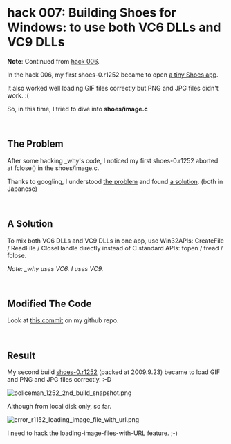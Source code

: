 hack 007: Building Shoes for Windows: to use both VC6 DLLs and VC9 DLLs
=======================================================================

**Note**: Continued from [hack 006](http://github.com/ashbb/shoes_hack_note/tree/master/md/hack006.md).

In the hack 006, my first shoes-0.r1252 became to open [a tiny Shoes app](http://vgoff.blogspot.com/2009/09/success-building-shoes-for-windows-with.html).

It also worked well loading GIF files correctly but PNG and JPG files didn't work. :(

So, in this time, I tried to dive into **shoes/image.c**

<br>

The Problem
-----------

After some hacking \_why's code, I noticed my first shoes-0.r1252 aborted at fclose() in the shoes/image.c.

Thanks to googling, I understood [the problem](http://social.msdn.microsoft.com/Forums/ja-JP/vcexpressja/thread/4f3b8929-b226-46f9-afcc-eda22aebb7f4) and found [a solution](http://www.geocities.jp/ky_webid/win32c/050.html). (both in Japanese)

<br>

A Solution
----------

To mix both VC6 DLLs and VC9 DLLs in one app, use Win32APIs: CreateFile / ReadFile / CloseHandle directly instead of C standard APIs: fopen / fread / fclose.

*Note: \_why uses VC6. I uses VC9.*

<br>

Modified The Code
-----------------

Look at [this commit](http://github.com/ashbb/shoes/commit/9946155097f828a8b4372e216fec42e70ed039dc) on my github repo.

<br>

Result
------

My second build [shoes-0.r1252](http://www.rin-shun.com/shoes/index.html) (packed at 2009.9.23) became to load GIF and PNG and JPG files correctly. :-D

![policeman\_1252\_2nd\_build\_snapshot.png](http://4.bp.blogspot.com/_IiD1Gq7uM-I/SroYLbMa2aI/AAAAAAAAANQ/CSTo-gUBxQM/s320/policeman_1252_2nd_build_snapshot.png)

Although from local disk only, so far.

![error\_r1152\_loading\_image\_file\_with\_url.png](http://2.bp.blogspot.com/_IiD1Gq7uM-I/SroYUQ88V1I/AAAAAAAAANY/Y0krEmYwwUM/s1600-h/error_r1152_loading_image_file_with_url.png)

I need to hack the loading-image-files-with-URL feature. ;-)
